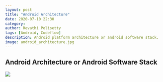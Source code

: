 ```yaml
---
layout: post
title: "Android Architecture"
date: 2020-07-10 22:30
category: 
author: Revathi Polisetty
tags: [Android, Codeflow]
description: Android platform architecture or android software stack. 
image: android_architecture.jpg
---
```


## Android Architecture or Android Software Stack

![]({{site.baseurl}}/img/android_stack.png)